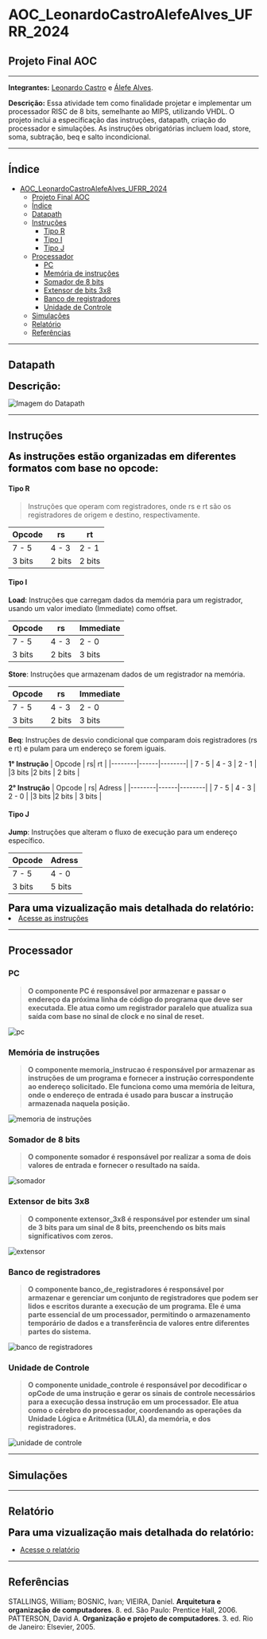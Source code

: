 # AOC_LeonardoCastroAlefeAlves_UFRR_2024

## Projeto Final AOC

---

**Integrantes:** [Leonardo Castro](https://github.com/thetwelvedev) e [Álefe Alves](https://github.com/AlefeAlvesC).

**Descrição:** Essa atividade tem como finalidade projetar e implementar um processador RISC de 8 bits, semelhante ao MIPS, utilizando VHDL. O projeto inclui a especificação das instruções, datapath, criação do processador e simulações. As instruções obrigatórias incluem load, store, soma, subtração, beq e salto incondicional.

---

## Índice
- [AOC\_LeonardoCastroAlefeAlves\_UFRR\_2024](#aoc_leonardocastroalefealves_ufrr_2024)
  - [Projeto Final AOC](#projeto-final-aoc)
  - [Índice](#índice)
  - [Datapath](#datapath)
  - [Instruções](#instruções)
      - [Tipo R](#tipo-r)
      - [Tipo I](#tipo-i)
      - [Tipo J](#tipo-j)
  - [Processador](#processador)
    - [PC](#pc)
    - [Memória de instruções](#memória-de-instruções)
    - [Somador de 8 bits](#somador-de-8-bits)
    - [Extensor de bits 3x8](#extensor-de-bits-3x8)
    - [Banco de registradores](#banco-de-registradores)
    - [Unidade de Controle](#unidade-de-controle)
  - [Simulações](#simulações)
  - [Relatório](#relatório)
  - [Referências](#referências)

---

## Datapath
<div style="font-size: 20px; font-weight: bold; color: black;">Descrição:</div>

![Imagem do Datapath](/datapath/datapath-view.png)

---

## Instruções
<div style="font-size: 20px; font-weight: bold; color: black;">As instruções estão organizadas em diferentes formatos com base no opcode:</div>

#### Tipo R

> Instruções que operam com registradores, onde rs e rt são os registradores de origem e destino, respectivamente.

| Opcode | rs| rt |
|--------|------|--------|
| 7 - 5  | 4 - 3 | 2 - 1 |
|3 bits |2 bits | 2 bits |

#### Tipo I

**Load**: Instruções que carregam dados da memória para um registrador, usando um valor imediato (Immediate) como offset.

| Opcode | rs| Immediate |
|--------|------|--------|
| 7 - 5  | 4 - 3 | 2 - 0 |
|3 bits |2 bits | 3 bits |

**Store**: Instruções que armazenam dados de um registrador na memória.

| Opcode | rs| Immediate |
|--------|------|--------|
| 7 - 5  | 4 - 3 | 2 - 0 |
|3 bits |2 bits | 3 bits |

**Beq**: Instruções de desvio condicional que comparam dois registradores (rs e rt) e pulam para um endereço se forem iguais.

**1° Instrução**
| Opcode | rs| rt |
|--------|------|--------|
| 7 - 5  | 4 - 3 | 2 - 1 |
|3 bits |2 bits | 2 bits |

**2° Instrução**
| Opcode | rs| Adress |
|--------|------|--------|
| 7 - 5  | 4 - 3 | 2 - 0 |
|3 bits |2 bits | 3 bits |

#### Tipo J

**Jump**: Instruções que alteram o fluxo de execução para um endereço específico.

| Opcode | Adress |
|--------|------|
| 7 - 5  | 4 - 0 |
|3 bits | 5 bits |

<div style="font-size: 20px; font-weight: bold; color: black;">Para uma vizualização mais detalhada do relatório:</div

* [Acesse as instruções](/instrucoes/instruções.pdf)

---

## Processador
### PC
>**O componente PC é responsável por armazenar e passar o endereço da próxima linha de código do programa que deve ser executada. Ele atua como um registrador paralelo que atualiza sua saída com base no sinal de clock e no sinal de reset.**

![pc](/rtl-viewers/pc_view.png)

### Memória de instruções
>**O componente memoria_instrucao é responsável por armazenar as instruções de um programa e fornecer a instrução correspondente ao endereço solicitado. Ele funciona como uma memória de leitura, onde o endereço de entrada é usado para buscar a instrução armazenada naquela posição.**

![memoria de instruções](/rtl-viewers/memoria_instrucoes_view.png)

### Somador de 8 bits
>**O componente somador é responsável por realizar a soma de dois valores de entrada e fornecer o resultado na saída.**

![somador](/rtl-viewers/somador_view.png)

### Extensor de bits 3x8
>**O componente extensor_3x8 é responsável por estender um sinal de 3 bits para um sinal de 8 bits, preenchendo os bits mais significativos com zeros.**

![extensor](/rtl-viewers/extensor_3x8_view.png)

### Banco de registradores
>**O componente banco_de_registradores é responsável por armazenar e gerenciar um conjunto de registradores que podem ser lidos e escritos durante a execução de um programa. Ele é uma parte essencial de um processador, permitindo o armazenamento temporário de dados e a transferência de valores entre diferentes partes do sistema.**

![banco de registradores](/rtl-viewers/banco_registradores-view.png)

### Unidade de Controle
>**O componente unidade_controle é responsável por decodificar o opCode de uma instrução e gerar os sinais de controle necessários para a execução dessa instrução em um processador. Ele atua como o cérebro do processador, coordenando as operações da Unidade Lógica e Aritmética (ULA), da memória, e dos registradores.**

![unidade de controle](/rtl-viewers/unidade_controle_view.png)

---

## Simulações

---

## Relatório

<div style="font-size: 20px; font-weight: bold; color: black;">Para uma vizualização mais detalhada do relatório:</div> 

* [Acesse o relatório](/relatorio/relatório-trabalho-final-aoc.docx)

---

## Referências

STALLINGS, William; BOSNIC, Ivan; VIEIRA, Daniel. **Arquitetura e organização de computadores**. 8. ed. São Paulo: Prentice Hall, 2006.
PATTERSON, David A. **Organização e projeto de computadores**. 3. ed. Rio de Janeiro: Elsevier, 2005.
